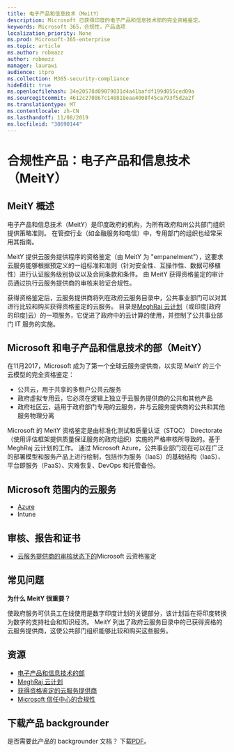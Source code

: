 ```yaml
---
title: 电子产品和信息技术（MeitY）
description: Microsoft 已获得印度的电子产品和信息技术部的完全资格鉴定。
keywords: Microsoft 365，合规性，产品选项
localization_priority: None
ms.prod: Microsoft-365-enterprise
ms.topic: article
ms.author: robmazz
author: robmazz
manager: laurawi
audience: itpro
ms.collection: M365-security-compliance
hideEdit: true
ms.openlocfilehash: 34e20578d09079031d4a41bafdf199d055ced09a
ms.sourcegitcommit: 4612c270867c148818eaa4008f45ca793f5d2a2f
ms.translationtype: MT
ms.contentlocale: zh-CN
ms.lasthandoff: 11/08/2019
ms.locfileid: "38690144"
---
```

# <a name="compliance-offering-ministry-of-electronics-and-information-technology-meity"></a>合规性产品：电子产品和信息技术（MeitY）

## <a name="meity-overview"></a>MeitY 概述

电子产品和信息技术（MeitY）是印度政府的机构，为所有政府和州公共部门组织提供策略准则。 在管控行业（如金融服务和电信）中，专用部门的组织也经常采用其指南。

MeitY 提供云服务提供程序的资格鉴定（由 MeitY 为 "empanelment"），这要求云服务能够根据预定义的一组标准和准则（针对安全性、互操作性、数据可移植性）进行认证服务级别协议以及合同条款和条件。 由 MeitY 获得资格鉴定的审计员通过执行云服务提供商的审核来验证合规性。

获得资格鉴定后，云服务提供商将列在政府云服务目录中，公共事业部门可以对其进行比较和购买获得资格鉴定的云服务。 目录是[MeghRaj 云计划](https://meity.gov.in/content/gi-cloud-meghraj)（或印度\[政府的印度\]云）的一项服务，它促进了政府中的云计算的使用，并控制了公共事业部门 IT 服务的实施。

## <a name="microsoft-and-ministry-of-electronics-and-information-technology-meity"></a>Microsoft 和电子产品和信息技术的部（MeitY）

在11月2017，Microsoft 成为了第一个全球云服务提供商，以实现 MeitY 的三个云模型的完全资格鉴定：

- 公共云，用于共享的多租户公共云服务
- 政府虚拟专用云，它必须在逻辑上独立于云服务提供商的公共和其他产品
- 政府社区云，适用于政府部门专用的云服务，并与云服务提供商的公共和其他服务物理分离

Microsoft 的 MeitY 资格鉴定是由标准化测试和质量认证（STQC） Directorate （使用评估框架提供质量保证服务的政府组织）实施的严格审核所导致的。基于 MeghRaj 云计划的工作。 通过 Microsoft Azure，公共事业部门现在可以在广泛的部署模型和服务产品上进行绘制，包括作为服务（IaaS）的基础结构（IaaS）、平台即服务（PaaS）、灾难恢复、DevOps 和托管备份。

## <a name="microsoft-in-scope-cloud-services"></a>Microsoft 范围内的云服务

- [Azure](https://aka.ms/AzureCompliance)
- Intune

## <a name="audits-reports-and-certificates"></a>审核、报告和证书

- [云服务提供商的审核状态下的](https://meity.gov.in/content/gi-cloud-meghraj)Microsoft 云资格鉴定

## <a name="frequently-asked-questions"></a>常见问题

**为什么 MeitY 很重要？**

使政府服务可供员工在线使用是数字印度计划的关键部分，该计划旨在将印度转换为数字的支持社会和知识经济。 MeitY 列出了政府云服务目录中的已获得资格的云服务提供商，这使公共部门组织能够比较和购买这些服务。

## <a name="resources"></a>资源

- [电子产品和信息技术的部](https://meity.gov.in/)
- [MeghRaj 云计划](https://meity.gov.in/content/gi-cloud-meghraj)
- [获得资格鉴定的云服务提供商](https://meity.gov.in/content/gi-cloud-meghraj)
- [Microsoft 信任中心的合规性](https://www.microsoft.com/trust-center/compliance/compliance-overview)

## <a name="download-the-offering-backgrounder"></a>下载产品 backgrounder

是否需要此产品的 backgrounder 文档？ 下载[PDF](https://download.microsoft.com/download/E/8/B/E8B5BC95-2B66-4759-8BBE-31D2F641B3FD/MeitY-Compliance.pdf)。
